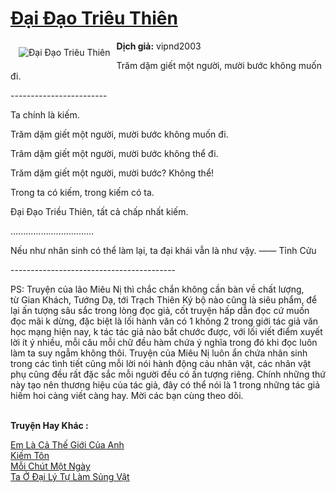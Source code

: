 <a href="https://utruyen.com/truyen/dai-dao-trieu-thien/17593/" title="Đại Đạo Triêu Thiên"><h1>Đại Đạo Triêu Thiên</h1></a><div style="display:table"><img align="right" style="float: left; padding: 10px;" src="https://utruyen.com/images/story/200x260/dai-dao-trieu-thien.jpg" alt="Đại Đạo Triêu Thiên"><b>Dịch giả:</b> vipnd2003<p></p>Trăm dặm giết một người, mười bước không muốn đi.<p></p>------------------------<p></p>Ta chính là kiếm.<p></p>Trăm dặm giết một người, mười bước không muốn đi.<p></p>Trăm dặm giết một người, mười bước không thể đi.<p></p>Trăm dặm giết một người, mười bước? Không thể!<p></p>Trong ta có kiếm, trong kiếm có ta.<p></p>Đại Đạo Triều Thiên, tất cả chấp nhất kiếm.<p></p>.................................<p></p>Nếu như nhân sinh có thể làm lại, ta đại khái vẫn là như vậy. —— Tỉnh Cửu<p></p>-----------------------------------------<p></p>PS: Truyện của lão Miêu Nị thì chắc chắn không cần bàn về chất lượng,  từ Gian Khách, Tướng Dạ, tới Trạch Thiên Ký bộ nào cũng là siêu phẩm, để lại ấn tượng sâu sắc trong lòng đọc giả, cốt truyện hấp dẫn đọc cứ muốn đọc mãi k dừng, đặc biệt là lối hành văn có 1 không 2 trong giới tác giả văn học mạng hiện nay, k tác tác giả nào bắt chước được, với lối viết điểm xuyết lời ít ý nhiều, mỗi câu mỗi chữ đều hàm chứa ý nghĩa trong đó khi đọc luôn làm ta suy ngẫm không thôi. Truyện của Miêu Nị luôn ẩn chứa nhân sinh trong các tình tiết cũng mỗi lời nói hành động cảu nhân vật, các nhân vật phụ cũng đều rất đặc sắc mỗi người đều có ấn tượng riêng. Chính những thứ này tạo nên thương hiệu của tác giả, đây có thể nói là 1 trong những tác giả hiếm hoi càng viết càng hay. Mời các bạn cùng theo dõi.</div><p><br><b>Truyện Hay Khác :</b></p><a href="https://utruyen.com/truyen/em-la-ca-the-gioi-cua-anh/19428/" alt="Em Là Cả Thế Giới Của Anh">Em Là Cả Thế Giới Của Anh</a><br/><a href="https://github.com/quanluxury/ngontinhhot/tree/master/truyenhay/21776/" alt="Kiếm Tôn">Kiếm Tôn</a><br/><a href="https://github.com/quanluxury/ngontinhhot/tree/master/truyenhay/20495/" alt="Mỗi Chút Một Ngày">Mỗi Chút Một Ngày</a><br/><a href="https://truyenngontinhay.wordpress.com/2019/10/03/ta-o-dai-ly-tu-lam-sung-vat/" alt="Ta Ở Đại Lý Tự Làm Sủng Vật">Ta Ở Đại Lý Tự Làm Sủng Vật</a><br/>